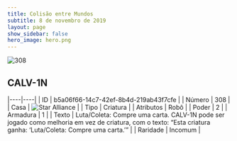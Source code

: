 ```yaml
---
title: Colisão entre Mundos
subtitle: 8 de novembro de 2019
layout: page
show_sidebar: false
hero_image: hero.png
---
```


![308](https://cdn.keyforgegame.com/media/card_front/pt/452_308_8X3H7CCPHGHH_pt.png)

## CALV-1N

|----|----|
| ID | b5a06f66-14c7-42ef-8b4d-219ab43f7cfe |
| Número | 308 |
| Casa | ![Star Alliance](https://archonarcana.com/images/thumb/7/7d/Star_Alliance.png/22px-Star_Alliance.png "Aliança Estelar") |
| Tipo | Criatura |
| Atributos | Robô |
| Poder | 2 |
| Armadura | 1 |
| Texto | Luta/Coleta: Compre uma carta.  CALV-1N pode ser jogado como melhoria em vez de criatura, com o texto: “Esta criatura ganha: ‘Luta/Coleta:  Compre uma carta.’” |
| Raridade | Incomum |
